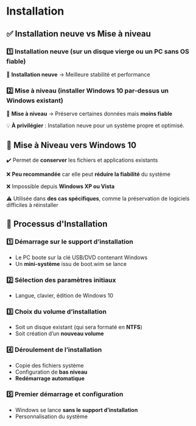 # Installation

## **✅ Installation neuve vs Mise à niveau**

### 1️⃣ **Installation neuve** (sur un disque vierge ou un PC sans OS fiable)
🔹 **Installation neuve** → Meilleure stabilité et performance

### 2️⃣ **Mise à niveau** (installer Windows 10 par-dessus un Windows existant)
🔹 **Mise à niveau** → Préserve certaines données mais **moins fiable**

💡 **À privilégier** : Installation neuve pour un système propre et optimisé.

## **🔄 Mise à Niveau vers Windows 10**

✔️ Permet de **conserver** les fichiers et applications existants

❌ **Peu recommandée** car elle peut **réduire la fiabilité** du système

❌ Impossible depuis **Windows XP ou Vista**

⚠️ Utilisée dans **des cas spécifiques**, comme la préservation de logiciels difficiles à réinstaller

## **🚀 Processus d'Installation**

### 1️⃣ **Démarrage sur le support d’installation**

- Le PC boote sur la clé USB/DVD contenant Windows
- Un **mini-système** issu de boot.wim se lance

### 2️⃣ **Sélection des paramètres initiaux**

- Langue, clavier, édition de Windows 10

### 3️⃣ **Choix du volume d’installation**

- Soit un disque existant (qui sera formaté en **NTFS**)
- Soit création d’un **nouveau volume**

### 4️⃣ **Déroulement de l’installation**

- Copie des fichiers système
- Configuration de **bas niveau**
- **Redémarrage automatique**

### 5️⃣ **Premier démarrage et configuration**

- Windows se lance **sans le support d’installation**
- Personnalisation du système
